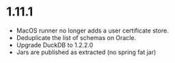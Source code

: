 # 1.11.1

* MacOS runner no longer adds a user certificate store.
* Deduplicate the list of schemas on Oracle.
* Upgrade DuckDB to 1.2.2.0
* Jars are published as extracted (no spring fat jar)
